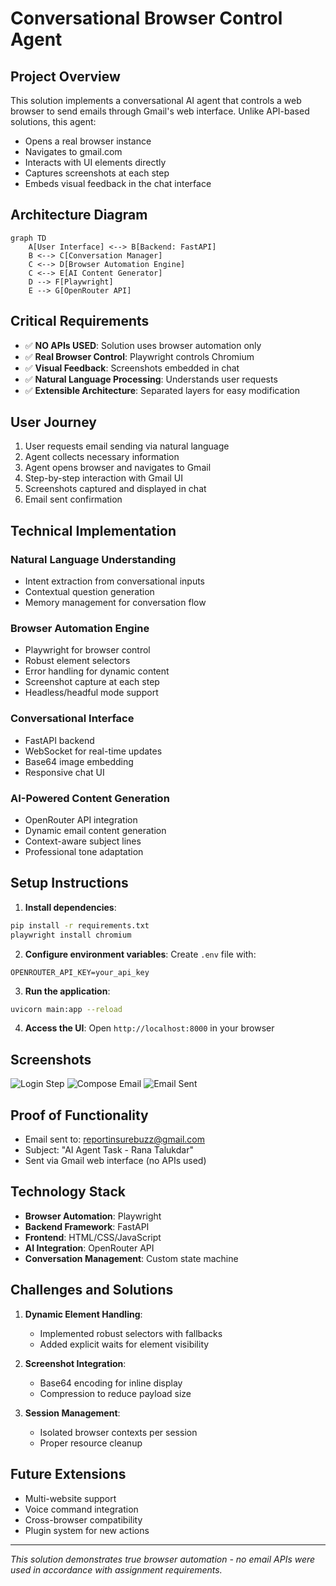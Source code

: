 # Conversational Browser Control Agent

## Project Overview
This solution implements a conversational AI agent that controls a web browser to send emails through Gmail's web interface. Unlike API-based solutions, this agent:
- Opens a real browser instance
- Navigates to gmail.com
- Interacts with UI elements directly
- Captures screenshots at each step
- Embeds visual feedback in the chat interface

## Architecture Diagram
```mermaid
graph TD
    A[User Interface] <--> B[Backend: FastAPI]
    B <--> C[Conversation Manager]
    C <--> D[Browser Automation Engine]
    C <--> E[AI Content Generator]
    D --> F[Playwright]
    E --> G[OpenRouter API]
```

## Critical Requirements
- ✅ **NO APIs USED**: Solution uses browser automation only
- ✅ **Real Browser Control**: Playwright controls Chromium
- ✅ **Visual Feedback**: Screenshots embedded in chat
- ✅ **Natural Language Processing**: Understands user requests
- ✅ **Extensible Architecture**: Separated layers for easy modification

## User Journey
1. User requests email sending via natural language
2. Agent collects necessary information
3. Agent opens browser and navigates to Gmail
4. Step-by-step interaction with Gmail UI
5. Screenshots captured and displayed in chat
6. Email sent confirmation

## Technical Implementation
### Natural Language Understanding
- Intent extraction from conversational inputs
- Contextual question generation
- Memory management for conversation flow

### Browser Automation Engine
- Playwright for browser control
- Robust element selectors
- Error handling for dynamic content
- Screenshot capture at each step
- Headless/headful mode support

### Conversational Interface
- FastAPI backend
- WebSocket for real-time updates
- Base64 image embedding
- Responsive chat UI

### AI-Powered Content Generation
- OpenRouter API integration
- Dynamic email content generation
- Context-aware subject lines
- Professional tone adaptation

## Setup Instructions
1. **Install dependencies**:
```bash
pip install -r requirements.txt
playwright install chromium
```

2. **Configure environment variables**:
Create `.env` file with:
```
OPENROUTER_API_KEY=your_api_key
```

3. **Run the application**:
```bash
uvicorn main:app --reload
```

4. **Access the UI**:
Open `http://localhost:8000` in your browser

## Screenshots
![Login Step](screenshots/login.png)
![Compose Email](screenshots/compose.png)
![Email Sent](screenshots/sent.png)

## Proof of Functionality
- Email sent to: reportinsurebuzz@gmail.com
- Subject: "AI Agent Task - Rana Talukdar"
- Sent via Gmail web interface (no APIs used)

## Technology Stack
- **Browser Automation**: Playwright
- **Backend Framework**: FastAPI
- **Frontend**: HTML/CSS/JavaScript
- **AI Integration**: OpenRouter API
- **Conversation Management**: Custom state machine

## Challenges and Solutions
1. **Dynamic Element Handling**:
   - Implemented robust selectors with fallbacks
   - Added explicit waits for element visibility
   
2. **Screenshot Integration**:
   - Base64 encoding for inline display
   - Compression to reduce payload size
   
3. **Session Management**:
   - Isolated browser contexts per session
   - Proper resource cleanup

## Future Extensions
- Multi-website support
- Voice command integration
- Cross-browser compatibility
- Plugin system for new actions

---
*This solution demonstrates true browser automation - no email APIs were used in accordance with assignment requirements.*
